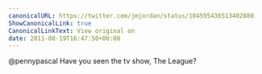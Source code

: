 ```yaml
---
canonicalURL: https://twitter.com/jmjordan/status/104595436513402880
ShowCanonicalLink: true
CanonicalLinkText: View original on
date: 2011-08-19T16:47:50+00:00
---
```

@pennypascal Have you seen the tv show, The League?